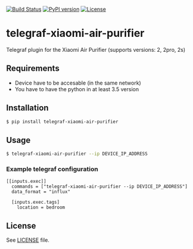 [![Build Status](https://travis-ci.org/SebastianCzoch/telegraf-xiaomi-air-purifier.svg?branch=master)](https://travis-ci.org/SebastianCzoch/telegraf-xiaomi-air-purifier/branches) [![PyPI version](https://badge.fury.io/py/telegraf-xiaomi-air-purifier.svg)](https://badge.fury.io/py/telegraf-xiaomi-air-purifier) [![License](https://img.shields.io/badge/license-MIT-brightgreen.svg)](https://github.com/SebastianCzoch/telegraf-xiaomi-air-purifier/blob/master/LICENSE)
# telegraf-xiaomi-air-purifier
Telegraf plugin for the Xiaomi Air Purifier (supports versions: 2, 2pro, 2s)

## Requirements
- Device have to be accesable (in the same network)
- You have to have the python in at least 3.5 version

## Installation
```bash
$ pip install telegraf-xiaomi-air-purifier
```

## Usage
```bash
$ telegraf-xiaomi-air-purifier --ip DEVICE_IP_ADDRESS
```

### Example telegraf configuration
```
[[inputs.exec]]
  commands = ["telegraf-xiaomi-air-purifier --ip DEVICE_IP_ADDRESS"]
  data_format = "influx"

  [inputs.exec.tags]
    location = bedroom
```

## License
See [LICENSE](https://github.com/SebastianCzoch/telegraf-xiaomi-air-purifier/blob/master/LICENSE) file.
